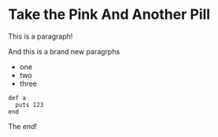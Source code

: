 # Take the Pink And Another Pill

This is a paragraph!

And this is a brand new paragrphs

* one
* two
* three

```
def a 
  puts 123
end
```

The *end*!
